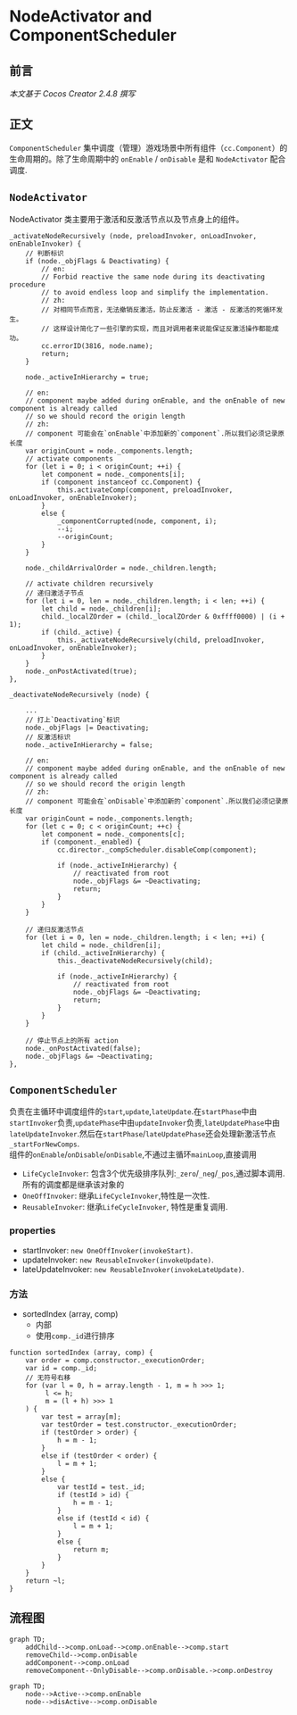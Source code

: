# NodeActivator and ComponentScheduler

## 前言
_本文基于 Cocos Creator 2.4.8 撰写_

## 正文
`ComponentScheduler` 集中调度（管理）游戏场景中所有组件（`cc.Component`）的生命周期的。除了生命周期中的 `onEnable` / `onDisable` 是和 `NodeActivator` 配合调度.

## `NodeActivator`
NodeActivator 类主要用于激活和反激活节点以及节点身上的组件。

```
_activateNodeRecursively (node, preloadInvoker, onLoadInvoker, onEnableInvoker) {
    // 判断标识
    if (node._objFlags & Deactivating) {
        // en:
        // Forbid reactive the same node during its deactivating procedure
        // to avoid endless loop and simplify the implementation.
        // zh:
        // 对相同节点而言，无法撤销反激活，防止反激活 - 激活 - 反激活的死循环发生。
        // 这样设计简化了一些引擎的实现，而且对调用者来说能保证反激活操作都能成功。
        cc.errorID(3816, node.name);
        return;
    }

    node._activeInHierarchy = true;

    // en:
    // component maybe added during onEnable, and the onEnable of new component is already called
    // so we should record the origin length
    // zh:
    // component 可能会在`onEnable`中添加新的`component`.所以我们必须记录原长度
    var originCount = node._components.length;
    // activate components
    for (let i = 0; i < originCount; ++i) {
        let component = node._components[i];
        if (component instanceof cc.Component) {
            this.activateComp(component, preloadInvoker, onLoadInvoker, onEnableInvoker);
        }
        else {
            _componentCorrupted(node, component, i);
            --i;
            --originCount;
        }
    }

    node._childArrivalOrder = node._children.length;
    
    // activate children recursively
    // 递归激活子节点
    for (let i = 0, len = node._children.length; i < len; ++i) {
        let child = node._children[i];
        child._localZOrder = (child._localZOrder & 0xffff0000) | (i + 1);
        if (child._active) {
            this._activateNodeRecursively(child, preloadInvoker, onLoadInvoker, onEnableInvoker);
        }
    }
    node._onPostActivated(true);
},

_deactivateNodeRecursively (node) {
    
    ...
    // 打上`Deactivating`标识
    node._objFlags |= Deactivating;
    // 反激活标识
    node._activeInHierarchy = false;

    // en:
    // component maybe added during onEnable, and the onEnable of new component is already called
    // so we should record the origin length
    // zh:
    // component 可能会在`onDisable`中添加新的`component`.所以我们必须记录原长度
    var originCount = node._components.length;
    for (let c = 0; c < originCount; ++c) {
        let component = node._components[c];
        if (component._enabled) {
            cc.director._compScheduler.disableComp(component);

            if (node._activeInHierarchy) {
                // reactivated from root
                node._objFlags &= ~Deactivating;
                return;
            }
        }
    }

    // 递归反激活节点
    for (let i = 0, len = node._children.length; i < len; ++i) {
        let child = node._children[i];
        if (child._activeInHierarchy) {
            this._deactivateNodeRecursively(child);

            if (node._activeInHierarchy) {
                // reactivated from root
                node._objFlags &= ~Deactivating;
                return;
            }
        }
    }

    // 停止节点上的所有 action
    node._onPostActivated(false);
    node._objFlags &= ~Deactivating;
},
```

## `ComponentScheduler`
负责在主循环中调度组件的`start`,`update`,`lateUpdate`.在`startPhase`中由`startInvoker`负责,`updatePhase`中由`updateInvoker`负责,`lateUpdatePhase`中由`lateUpdateInvoker`.然后在`startPhase`/`lateUpdatePhase`还会处理新激活节点`_startForNewComps`.<br/>
组件的`onEnable`/`onDisable`/`onDisable`,不通过主循环`mainLoop`,直接调用
- `LifeCycleInvoker`: 包含3个优先级排序队列:`_zero`/`_neg`/`_pos`,通过脚本调用.所有的调度都是继承该对象的
- `OneOffInvoker`: 继承`LifeCycleInvoker`,特性是一次性.
- `ReusableInvoker`: 继承`LifeCycleInvoker`, 特性是重复调用.

### properties
- startInvoker: `new OneOffInvoker(invokeStart)`.
- updateInvoker: `new ReusableInvoker(invokeUpdate)`.
- lateUpdateInvoker: `new ReusableInvoker(invokeLateUpdate)`.

### 方法
- sortedIndex (array, comp)
  - 内部
  - 使用`comp._id`进行排序
```
function sortedIndex (array, comp) {
    var order = comp.constructor._executionOrder;
    var id = comp._id;
    // 无符号右移
    for (var l = 0, h = array.length - 1, m = h >>> 1;
         l <= h;
         m = (l + h) >>> 1
    ) {
        var test = array[m];
        var testOrder = test.constructor._executionOrder;
        if (testOrder > order) {
            h = m - 1;
        }
        else if (testOrder < order) {
            l = m + 1;
        }
        else {
            var testId = test._id;
            if (testId > id) {
                h = m - 1;
            }
            else if (testId < id) {
                l = m + 1;
            }
            else {
                return m;
            }
        }
    }
    return ~l;
}
```

## 流程图
```mermaid
graph TD;
    addChild-->comp.onLoad-->comp.onEnable-->comp.start
    removeChild-->comp.onDisable
    addComponent-->comp.onLoad
    removeComponent--OnlyDisable-->comp.onDisable.->comp.onDestroy
```

```mermaid
graph TD;
    node-->Active-->comp.onEnable
    node-->disActive-->comp.onDisable
```
